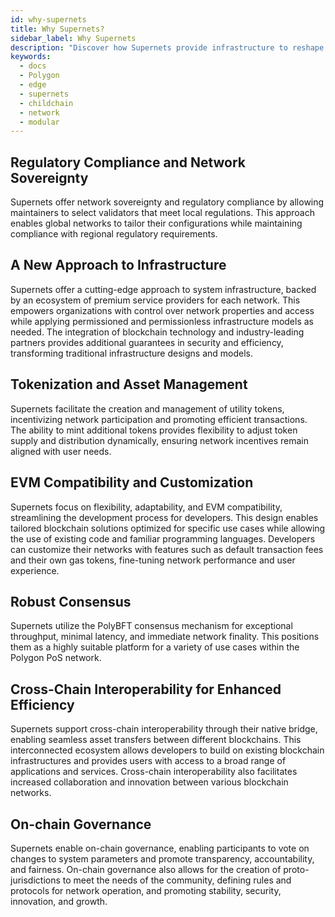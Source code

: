 ```yaml
---
id: why-supernets
title: Why Supernets?
sidebar_label: Why Supernets
description: "Discover how Supernets provide infrastructure to reshape the next generation of the web."
keywords:
  - docs
  - Polygon
  - edge
  - supernets
  - childchain
  - network
  - modular
---
```


## Regulatory Compliance and Network Sovereignty

Supernets offer network sovereignty and regulatory compliance by allowing maintainers to select validators that meet local regulations. This approach enables global networks to tailor their configurations while maintaining compliance with regional regulatory requirements.

## A New Approach to Infrastructure

Supernets offer a cutting-edge approach to system infrastructure, backed by an ecosystem of premium service providers for each network. This empowers organizations with control over network properties and access while applying permissioned and permissionless infrastructure models as needed. The integration of blockchain technology and industry-leading partners provides additional guarantees in security and efficiency, transforming traditional infrastructure designs and models.

## Tokenization and Asset Management

Supernets facilitate the creation and management of utility tokens, incentivizing network participation and promoting efficient transactions. The ability to mint additional tokens provides flexibility to adjust token supply and distribution dynamically, ensuring network incentives remain aligned with user needs.

## EVM Compatibility and Customization

Supernets focus on flexibility, adaptability, and EVM compatibility, streamlining the development process for developers. This design enables tailored blockchain solutions optimized for specific use cases while allowing the use of existing code and familiar programming languages. Developers can customize their networks with features such as default transaction fees and their own gas tokens, fine-tuning network performance and user experience.

## Robust Consensus

Supernets utilize the PolyBFT consensus mechanism for exceptional throughput, minimal latency, and immediate network finality. This positions them as a highly suitable platform for a variety of use cases within the Polygon PoS network.

## Cross-Chain Interoperability for Enhanced Efficiency

Supernets support cross-chain interoperability through their native bridge, enabling seamless asset transfers between different blockchains. This interconnected ecosystem allows developers to build on existing blockchain infrastructures and provides users with access to a broad range of applications and services. Cross-chain interoperability also facilitates increased collaboration and innovation between various blockchain networks.

## On-chain Governance

Supernets enable on-chain governance, enabling participants to vote on changes to system parameters and promote transparency, accountability, and fairness. On-chain governance also allows for the creation of proto-jurisdictions to meet the needs of the community, defining rules and protocols for network operation, and promoting stability, security, innovation, and growth.
